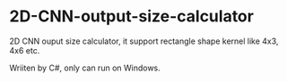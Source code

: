 # 2D-CNN-output-size-calculator
2D CNN ouput size calculator, it support rectangle shape kernel like 4x3, 4x6 etc.

Wriiten by C#, only can run on Windows.
